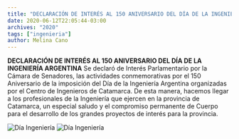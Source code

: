 ```yaml
---
title: "DECLARACIÓN DE INTERÉS AL 150 ANIVERSARIO DEL DÍA DE LA INGENIERÍA ARGENTINA"
date: 2020-06-12T22:05:44-03:00
archives: "2020"
tags: ["ingenieria"]
author: Melina Cano
---
```

**DECLARACIÓN DE INTERÉS AL 150 ANIVERSARIO DEL DÍA DE LA INGENIERÍA ARGENTINA**
Se declaró de Interés Parlamentario por la Cámara de Senadores, las actividades conmemorativas por el 150 Aniversario de la imposición del Día de la Ingeniería Argentina organizadas por el Centro de Ingenieros de Catamarca.
De esta manera, hacemos llegar a los profesionales de la Ingeniería que ejercen en la provincia de Catamarca, un especial saludo y el compromiso permanente de Cuerpo para el desarrollo de los grandes proyectos de interés para la provincia.

![Día Ingeniería](/img/LevantoMano.jpg)
![Día Ingeniería](/img/sesionando.jpg)
